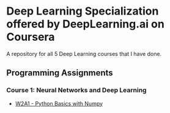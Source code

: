 # Deep Learning Specialization offered by DeepLearning.ai on Coursera
A repository for all 5 Deep Learning courses that I have done.

## Programming Assignments

### Course 1: Neural Networks and Deep Learning

- [W2A1 - Python Basics with Numpy](https://github.com/dazzabaijan/Deep_Learning_Specialization_Coursera/blob/main/Course_1_Neural_Networks_and_Deep_Learning/Week%202/Python%20Basics%20with%20Numpy/Python_Basics_With_Numpy_v3a.ipynb)

